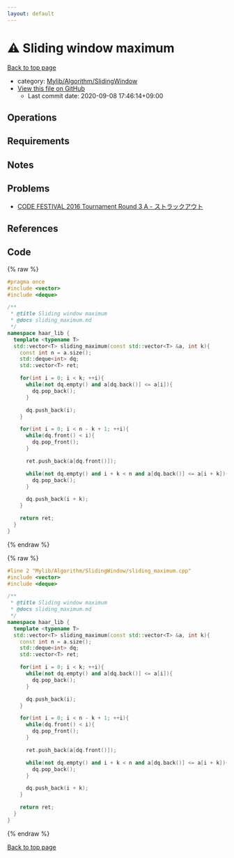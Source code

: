 ```yaml
---
layout: default
---
```


<!-- mathjax config similar to math.stackexchange -->
<script type="text/javascript" async
  src="https://cdnjs.cloudflare.com/ajax/libs/mathjax/2.7.5/MathJax.js?config=TeX-MML-AM_CHTML">
</script>
<script type="text/x-mathjax-config">
  MathJax.Hub.Config({
    TeX: { equationNumbers: { autoNumber: "AMS" }},
    tex2jax: {
      inlineMath: [ ['$','$'] ],
      processEscapes: true
    },
    "HTML-CSS": { matchFontHeight: false },
    displayAlign: "left",
    displayIndent: "2em"
  });
</script>

<script type="text/javascript" src="https://cdnjs.cloudflare.com/ajax/libs/jquery/3.4.1/jquery.min.js"></script>
<script src="https://cdn.jsdelivr.net/npm/jquery-balloon-js@1.1.2/jquery.balloon.min.js" integrity="sha256-ZEYs9VrgAeNuPvs15E39OsyOJaIkXEEt10fzxJ20+2I=" crossorigin="anonymous"></script>
<script type="text/javascript" src="../../../../assets/js/copy-button.js"></script>
<link rel="stylesheet" href="../../../../assets/css/copy-button.css" />


# :warning: Sliding window maximum

<a href="../../../../index.html">Back to top page</a>

* category: <a href="../../../../index.html#1d0203f9a0b34121f2fb0bb17b094d0f">Mylib/Algorithm/SlidingWindow</a>
* <a href="{{ site.github.repository_url }}/blob/master/Mylib/Algorithm/SlidingWindow/sliding_maximum.cpp">View this file on GitHub</a>
    - Last commit date: 2020-09-08 17:46:14+09:00




## Operations

## Requirements

## Notes

## Problems

- [CODE FESTIVAL 2016 Tournament Round 3 A - ストラックアウト](https://atcoder.jp/contests/cf16-tournament-round3-open/tasks/asaporo_d)

## References


## Code

<a id="unbundled"></a>
{% raw %}
```cpp
#pragma once
#include <vector>
#include <deque>

/**
 * @title Sliding window maximum
 * @docs sliding_maximum.md
 */
namespace haar_lib {
  template <typename T>
  std::vector<T> sliding_maximum(const std::vector<T> &a, int k){
    const int n = a.size();
    std::deque<int> dq;
    std::vector<T> ret;

    for(int i = 0; i < k; ++i){
      while(not dq.empty() and a[dq.back()] <= a[i]){
        dq.pop_back();
      }

      dq.push_back(i);
    }

    for(int i = 0; i < n - k + 1; ++i){
      while(dq.front() < i){
        dq.pop_front();
      }

      ret.push_back(a[dq.front()]);

      while(not dq.empty() and i + k < n and a[dq.back()] <= a[i + k]){
        dq.pop_back();
      }

      dq.push_back(i + k);
    }

    return ret;
  }
}

```
{% endraw %}

<a id="bundled"></a>
{% raw %}
```cpp
#line 2 "Mylib/Algorithm/SlidingWindow/sliding_maximum.cpp"
#include <vector>
#include <deque>

/**
 * @title Sliding window maximum
 * @docs sliding_maximum.md
 */
namespace haar_lib {
  template <typename T>
  std::vector<T> sliding_maximum(const std::vector<T> &a, int k){
    const int n = a.size();
    std::deque<int> dq;
    std::vector<T> ret;

    for(int i = 0; i < k; ++i){
      while(not dq.empty() and a[dq.back()] <= a[i]){
        dq.pop_back();
      }

      dq.push_back(i);
    }

    for(int i = 0; i < n - k + 1; ++i){
      while(dq.front() < i){
        dq.pop_front();
      }

      ret.push_back(a[dq.front()]);

      while(not dq.empty() and i + k < n and a[dq.back()] <= a[i + k]){
        dq.pop_back();
      }

      dq.push_back(i + k);
    }

    return ret;
  }
}

```
{% endraw %}

<a href="../../../../index.html">Back to top page</a>

